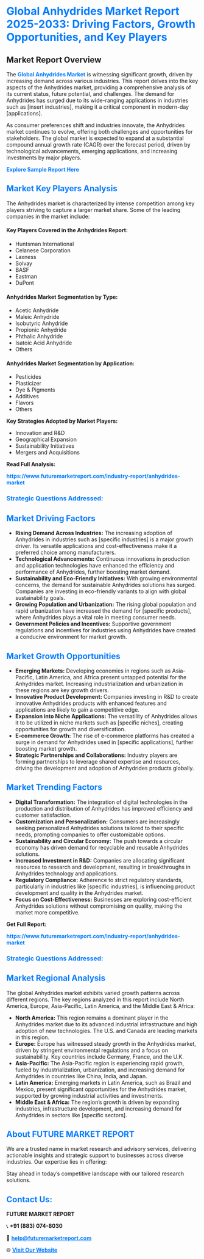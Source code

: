 <h1 style="color: #007BFF;">Global Anhydrides Market Report 2025-2033: Driving Factors, Growth Opportunities, and Key Players</h1>

<section id="overview">
<h2>Market Report Overview</h2>
<p>The <a href="https://www.futuremarketreport.com/industry-report/anhydrides-market" style="color: #007BFF; text-decoration: none;"><strong>Global Anhydrides Market</strong></a> is witnessing significant growth, driven by increasing demand across various industries. This report delves into the key aspects of the Anhydrides market, providing a comprehensive analysis of its current status, future potential, and challenges. The demand for Anhydrides has surged due to its wide-ranging applications in industries such as [insert industries], making it a critical component in modern-day [applications].</p>
<p>As consumer preferences shift and industries innovate, the Anhydrides market continues to evolve, offering both challenges and opportunities for stakeholders. The global market is expected to expand at a substantial compound annual growth rate (CAGR) over the forecast period, driven by technological advancements, emerging applications, and increasing investments by major players.</p>
</section>

<section id="overview">
<p><a href="https://www.futuremarketreport.com/request-sample/reportId=115045" style="color: #007BFF; text-decoration: none;"><strong>Explore Sample Report Here</strong></a></p>
</section>

<section id="key-players">
<h2 style="color: #007BFF;">Market Key Players Analysis</h2>
<p>The Anhydrides market is characterized by intense competition among key players striving to capture a larger market share. Some of the leading companies in the market include:</p>
<h4>Key Players Covered in the Anhydrides Report:</h4>
<ul><li>Huntsman International</li><li>Celanese Corporation</li><li>Laxness</li><li>Solvay</li><li>BASF</li><li>Eastman</li><li>DuPont</li></ul>
<h4>Anhydrides Market Segmentation by Type:</h4>
<ul><li>Acetic Anhydride</li><li>Maleic Anhydride</li><li>Isobutyric Anhydride</li><li>Propionic Anhydride</li><li>Phthalic Anhydride</li><li>Isatoic Acid Anhydride</li><li>Others</li></ul>

<h4>Anhydrides Market Segmentation by Application:</h4>
<ul><li>Pesticides</li><li>Plasticizer</li><li>Dye &amp; Pigments</li><li>Additives</li><li>Flavors</li><li>Others</li></ul>
<p><strong>Key Strategies Adopted by Market Players:</strong></p>
<ul>
<li>Innovation and R&D</li>
<li>Geographical Expansion</li>
<li>Sustainability Initiatives</li>
<li>Mergers and Acquisitions</li>
</ul>
</section>

<section>
<p><strong>Read Full Analysis: </strong></p><a href="https://www.futuremarketreport.com/industry-report/anhydrides-market" style="color: #007BFF; text-decoration: none;"><strong>https://www.futuremarketreport.com/industry-report/anhydrides-market</strong></a>
<h3 style="color: #007BFF;">Strategic Questions Addressed:</h3>
</section>

<section id="driving-factors">
<h2 style="color: #007BFF;">Market Driving Factors</h2>
<ul>
<li><strong>Rising Demand Across Industries:</strong> The increasing adoption of Anhydrides in industries such as [specific industries] is a major growth driver. Its versatile applications and cost-effectiveness make it a preferred choice among manufacturers.</li>
<li><strong>Technological Advancements:</strong> Continuous innovations in production and application technologies have enhanced the efficiency and performance of Anhydrides, further boosting market demand.</li>
<li><strong>Sustainability and Eco-Friendly Initiatives:</strong> With growing environmental concerns, the demand for sustainable Anhydrides solutions has surged. Companies are investing in eco-friendly variants to align with global sustainability goals.</li>
<li><strong>Growing Population and Urbanization:</strong> The rising global population and rapid urbanization have increased the demand for [specific products], where Anhydrides plays a vital role in meeting consumer needs.</li>
<li><strong>Government Policies and Incentives:</strong> Supportive government regulations and incentives for industries using Anhydrides have created a conducive environment for market growth.</li>
</ul>
</section>

<section id="growth-opportunities">
<h2 style="color: #007BFF;">Market Growth Opportunities</h2>
<ul>
<li><strong>Emerging Markets:</strong> Developing economies in regions such as Asia-Pacific, Latin America, and Africa present untapped potential for the Anhydrides market. Increasing industrialization and urbanization in these regions are key growth drivers.</li>
<li><strong>Innovative Product Development:</strong> Companies investing in R&D to create innovative Anhydrides products with enhanced features and applications are likely to gain a competitive edge.</li>
<li><strong>Expansion into Niche Applications:</strong> The versatility of Anhydrides allows it to be utilized in niche markets such as [specific niches], creating opportunities for growth and diversification.</li>
<li><strong>E-commerce Growth:</strong> The rise of e-commerce platforms has created a surge in demand for Anhydrides used in [specific applications], further boosting market growth.</li>
<li><strong>Strategic Partnerships and Collaborations:</strong> Industry players are forming partnerships to leverage shared expertise and resources, driving the development and adoption of Anhydrides products globally.</li>
</ul>
</section>

<section id="trending-factors">
<h2 style="color: #007BFF;">Market Trending Factors</h2>
<ul>
<li><strong>Digital Transformation:</strong> The integration of digital technologies in the production and distribution of Anhydrides has improved efficiency and customer satisfaction.</li>
<li><strong>Customization and Personalization:</strong> Consumers are increasingly seeking personalized Anhydrides solutions tailored to their specific needs, prompting companies to offer customizable options.</li>
<li><strong>Sustainability and Circular Economy:</strong> The push towards a circular economy has driven demand for recyclable and reusable Anhydrides solutions.</li>
<li><strong>Increased Investment in R&D:</strong> Companies are allocating significant resources to research and development, resulting in breakthroughs in Anhydrides technology and applications.</li>
<li><strong>Regulatory Compliance:</strong> Adherence to strict regulatory standards, particularly in industries like [specific industries], is influencing product development and quality in the Anhydrides market.</li>
<li><strong>Focus on Cost-Effectiveness:</strong> Businesses are exploring cost-efficient Anhydrides solutions without compromising on quality, making the market more competitive.</li>
</ul>
</section>

<section>
<p><strong>Get Full Report: </strong></p><a href="https://www.futuremarketreport.com/industry-report/anhydrides-market" style="color: #007BFF; text-decoration: none;"><strong>https://www.futuremarketreport.com/industry-report/anhydrides-market</strong></a>
<h3 style="color: #007BFF;">Strategic Questions Addressed:</h3>
</section>


<section id="regional-analysis">
<h2 style="color: #007BFF;">Market Regional Analysis</h2>
<p>The global Anhydrides market exhibits varied growth patterns across different regions. The key regions analyzed in this report include North America, Europe, Asia-Pacific, Latin America, and the Middle East & Africa:</p>
<ul>
<li><strong>North America:</strong> This region remains a dominant player in the Anhydrides market due to its advanced industrial infrastructure and high adoption of new technologies. The U.S. and Canada are leading markets in this region.</li>
<li><strong>Europe:</strong> Europe has witnessed steady growth in the Anhydrides market, driven by stringent environmental regulations and a focus on sustainability. Key countries include Germany, France, and the U.K.</li>
<li><strong>Asia-Pacific:</strong> The Asia-Pacific region is experiencing rapid growth, fueled by industrialization, urbanization, and increasing demand for Anhydrides in countries like China, India, and Japan.</li>
<li><strong>Latin America:</strong> Emerging markets in Latin America, such as Brazil and Mexico, present significant opportunities for the Anhydrides market, supported by growing industrial activities and investments.</li>
<li><strong>Middle East & Africa:</strong> The region’s growth is driven by expanding industries, infrastructure development, and increasing demand for Anhydrides in sectors like [specific sectors].</li>
</ul>
</section>

<footer>
<h2 style="color: #007BFF;">About FUTURE MARKET REPORT</h2>
<p>We are a trusted name in market research and advisory services, delivering actionable insights and strategic support to businesses across diverse industries. Our expertise lies in offering:</p>

<p>Stay ahead in today’s competitive landscape with our tailored research solutions.</p>

<h2 style="color: #007BFF;">Contact Us:</h2>
<p><strong>FUTURE MARKET REPORT</strong></p>
<p>📞 <strong>+91 (883) 074-8030</strong></p>
<p>📧 <strong><a href="mailto:help@futuremarketreport.com" style="color: #007BFF;">help@futuremarketreport.com</a></strong></p>
<p>🌐 <strong><a href="https://www.futuremarketreport.com/" style="color: #007BFF;">Visit Our Website</a></strong></p>
</footer>